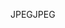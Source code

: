 <span data-ttu-id="03007-101">JPEG</span><span class="sxs-lookup"><span data-stu-id="03007-101">JPEG</span></span>
